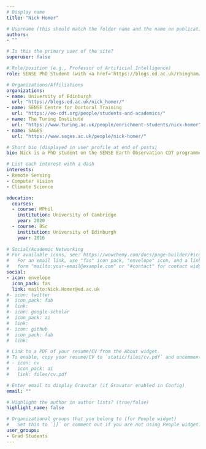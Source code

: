 ```yaml
---
# Display name
title: "Nick Homer"

# Username (this should match the folder name and the name on publications)
authors:
- ""

# Is this the primary user of the site?
superuser: false

# Role/position (e.g., Professor of Artificial Intelligence)
role: SENSE PhD Student (with <a href='https://blogs.ed.ac.uk/rbingham/'>Robert Bingham</a>)

# Organizations/Affiliations
organizations:
- name: University of Edinburgh
  url: "https://blogs.ed.ac.uk/nick_homer/"
- name: SENSE Centre for Doctoral Training
  url: "https://eo-cdt.org/people/students-and-academics/"
- name: The Turing Institute 
  url: "https://www.turing.ac.uk/people/enrichment-students/nick-homer"
- name: SAGES
  url: "https://www.sages.ac.uk/people/nick-homer/"

# Short bio (displayed in user profile at end of posts)
bio: Nick is a PhD student on the SENSE Earth Observation CDT programme at the University of Edinburgh. His research focusses on using remote sensing datasets with image processing and machine learning techniques, to better understand changes to the global cryosphere (snow and ice) in response to climate change. 

# List each interest with a dash
interests:
- Remote Sensing
- Computer Vision 
- Climate Science

education:
  courses:
  - course: MPhil
    institution: University of Cambridge
    year: 2020
  - course: BSc
    institution: University of Edinburgh
    year: 2016
 
# Social/Academic Networking
# For available icons, see: https://wowchemy.com/docs/page-builder/#icons
#   For an email link, use "fas" icon pack, "envelope" icon, and a link in the
#   form "mailto:your-email@example.com" or "#contact" for contact widget.
social:
- icon: envelope
  icon_pack: fas
  link: mailto:Nick.Homer@ed.ac.uk
#- icon: twitter
#  icon_pack: fab
#  link:
#- icon: google-scholar
#  icon_pack: ai
#  link: 
#- icon: github
#  icon_pack: fab
#  link:

# Link to a PDF of your resume/CV from the About widget.
# To enable, copy your resume/CV to `static/files/cv.pdf` and uncomment the lines below.
# - icon: cv
#   icon_pack: ai
#   link: files/cv.pdf

# Enter email to display Gravatar (if Gravatar enabled in Config)
email: ""

# Highlight the author in author lists? (true/false)
highlight_name: false

# Organizational groups that you belong to (for People widget)
#   Set this to `[]` or comment out if you are not using People widget.
user_groups:
- Grad Students
---
```



